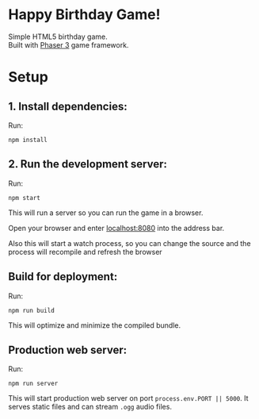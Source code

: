# Happy Birthday Game!

Simple HTML5 birthday game.  
Built with [Phaser 3](https://phaser.io/phaser3) game framework.  


# Setup

## 1. Install dependencies:

Run:

`npm install`

## 2. Run the development server:

Run:

`npm start`

This will run a server so you can run the game in a browser.

Open your browser and enter [localhost:8080](http://localhost:8080) into the address bar.

Also this will start a watch process, so you can change the source and the process will recompile and refresh the browser

## Build for deployment:

Run:

`npm run build`

This will optimize and minimize the compiled bundle.

## Production web server:

Run:

`npm run server`

This will start production web server on port `process.env.PORT || 5000`. It serves static files and
can stream `.ogg` audio files.
